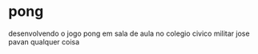 # pong 
desenvolvendo o jogo pong em sala de aula no colegio civico militar jose pavan 
qualquer  coisa 